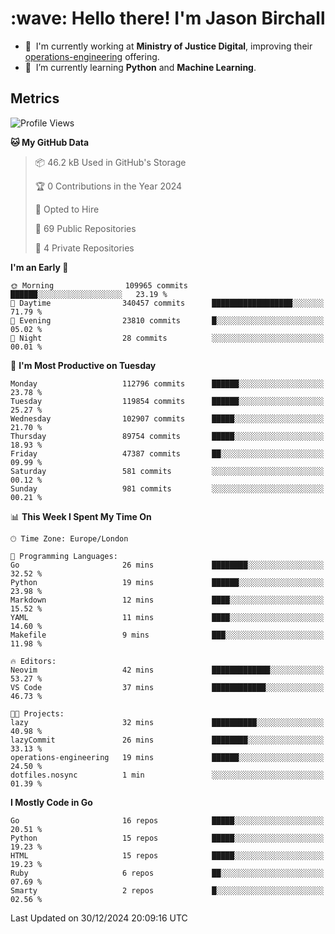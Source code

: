 <h1 align="left" id="jason-title">:wave: Hello there! I'm Jason Birchall</h1>

- :office: &nbsp;I'm currently working at **Ministry of Justice Digital**, improving their [operations-engineering](https://github.com/ministryofjustice/operations-engineering) offering.
- :seedling: &nbsp;I’m currently learning **Python** and **Machine Learning**.

<h2>Metrics</h2>

<!--START_SECTION:waka-->
![Profile Views](http://img.shields.io/badge/Profile%20Views-0-blue)

**🐱 My GitHub Data** 

> 📦 46.2 kB Used in GitHub's Storage 
 > 
> 🏆 0 Contributions in the Year 2024
 > 
> 💼 Opted to Hire
 > 
> 📜 69 Public Repositories 
 > 
> 🔑 4 Private Repositories 
 > 
**I'm an Early 🐤** 

```text
🌞 Morning                109965 commits      ██████░░░░░░░░░░░░░░░░░░░   23.19 % 
🌆 Daytime                340457 commits      ██████████████████░░░░░░░   71.79 % 
🌃 Evening                23810 commits       █░░░░░░░░░░░░░░░░░░░░░░░░   05.02 % 
🌙 Night                  28 commits          ░░░░░░░░░░░░░░░░░░░░░░░░░   00.01 % 
```
📅 **I'm Most Productive on Tuesday** 

```text
Monday                   112796 commits      ██████░░░░░░░░░░░░░░░░░░░   23.78 % 
Tuesday                  119854 commits      ██████░░░░░░░░░░░░░░░░░░░   25.27 % 
Wednesday                102907 commits      █████░░░░░░░░░░░░░░░░░░░░   21.70 % 
Thursday                 89754 commits       █████░░░░░░░░░░░░░░░░░░░░   18.93 % 
Friday                   47387 commits       ██░░░░░░░░░░░░░░░░░░░░░░░   09.99 % 
Saturday                 581 commits         ░░░░░░░░░░░░░░░░░░░░░░░░░   00.12 % 
Sunday                   981 commits         ░░░░░░░░░░░░░░░░░░░░░░░░░   00.21 % 
```


📊 **This Week I Spent My Time On** 

```text
🕑︎ Time Zone: Europe/London

💬 Programming Languages: 
Go                       26 mins             ████████░░░░░░░░░░░░░░░░░   32.52 % 
Python                   19 mins             ██████░░░░░░░░░░░░░░░░░░░   23.98 % 
Markdown                 12 mins             ████░░░░░░░░░░░░░░░░░░░░░   15.52 % 
YAML                     11 mins             ████░░░░░░░░░░░░░░░░░░░░░   14.60 % 
Makefile                 9 mins              ███░░░░░░░░░░░░░░░░░░░░░░   11.98 % 

🔥 Editors: 
Neovim                   42 mins             █████████████░░░░░░░░░░░░   53.27 % 
VS Code                  37 mins             ████████████░░░░░░░░░░░░░   46.73 % 

🐱‍💻 Projects: 
lazy                     32 mins             ██████████░░░░░░░░░░░░░░░   40.98 % 
lazyCommit               26 mins             ████████░░░░░░░░░░░░░░░░░   33.13 % 
operations-engineering   19 mins             ██████░░░░░░░░░░░░░░░░░░░   24.50 % 
dotfiles.nosync          1 min               ░░░░░░░░░░░░░░░░░░░░░░░░░   01.39 % 
```

**I Mostly Code in Go** 

```text
Go                       16 repos            █████░░░░░░░░░░░░░░░░░░░░   20.51 % 
Python                   15 repos            █████░░░░░░░░░░░░░░░░░░░░   19.23 % 
HTML                     15 repos            █████░░░░░░░░░░░░░░░░░░░░   19.23 % 
Ruby                     6 repos             ██░░░░░░░░░░░░░░░░░░░░░░░   07.69 % 
Smarty                   2 repos             █░░░░░░░░░░░░░░░░░░░░░░░░   02.56 % 
```




 Last Updated on 30/12/2024 20:09:16 UTC
<!--END_SECTION:waka-->

<!-- links -->

[issues page]: https://github.com/jasonBirchall/jasonBirchall/issues "jasonBirchall/issues"
